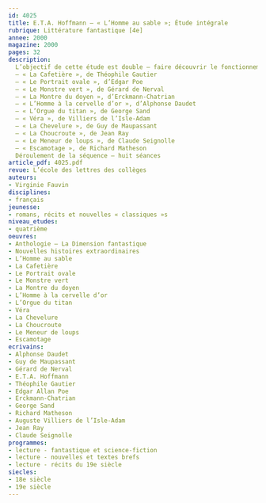 ```yaml
---
id: 4025
title: E.T.A. Hoffmann – « L’Homme au sable »; Étude intégrale
rubrique: Littérature fantastique [4e]
annee: 2000
magazine: 2000
pages: 32
description: 
  L’objectif de cette étude est double – faire découvrir le fonctionnement du texte fantastique mais aussi, et surtout, faire lire les élèves. C’est pourquoi elle propose également la lecture cursive de – 
  – « La Cafetière », de Théophile Gautier
  – « Le Portrait ovale », d’Edgar Poe
  – « Le Monstre vert », de Gérard de Nerval
  – « La Montre du doyen », d’Erckmann-Chatrian
  – « L’Homme à la cervelle d’or », d’Alphonse Daudet
  – « L’Orgue du titan », de George Sand
  – « Véra », de Villiers de l’Isle-Adam
  – « La Chevelure », de Guy de Maupassant
  – « La Choucroute », de Jean Ray
  – « Le Meneur de loups », de Claude Seignolle
  – « Escamotage », de Richard Matheson
  Déroulement de la séquence – huit séances
article_pdf: 4025.pdf
revue: L’école des lettres des collèges
auteurs:
- Virginie Fauvin
disciplines:
- français
jeunesse:
- romans, récits et nouvelles « classiques »s
niveau_etudes:
- quatrième
oeuvres:
- Anthologie – La Dimension fantastique
- Nouvelles histoires extraordinaires
- L’Homme au sable
- La Cafetière
- Le Portrait ovale
- Le Monstre vert
- La Montre du doyen
- L’Homme à la cervelle d’or
- L’Orgue du titan
- Véra
- La Chevelure
- La Choucroute
- Le Meneur de loups
- Escamotage
ecrivains:
- Alphonse Daudet
- Guy de Maupassant
- Gérard de Nerval
- E.T.A. Hoffmann
- Théophile Gautier
- Edgar Allan Poe
- Erckmann-Chatrian
- George Sand
- Richard Matheson
- Auguste Villiers de l’Isle-Adam
- Jean Ray
- Claude Seignolle
programmes:
- lecture - fantastique et science-fiction
- lecture - nouvelles et textes brefs
- lecture - récits du 19e siècle
siecles:
- 18e siècle
- 19e siècle
---
```

